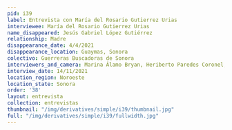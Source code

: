 ```yaml
---
pid: i39
label: Entrevista con María del Rosario Gutierrez Urias
interviewee: María del Rosario Gutierrez Urias
name_disappeared: Jesús Gabriel López Gutiérrez
relationship: Madre
disappearance_date: 4/4/2021
disappearance_location: Guaymas, Sonora
colectivo: Guerreras Buscadoras de Sonora
interviewers_and_camera: Marina Álamo Bryan, Heriberto Paredes Coronel, Rodrigo Caballero
interview_date: 14/11/2021
location_region: Noroeste
location_state: Sonora
order: '38'
layout: entrevista
collection: entrevistas
thumbnail: "/img/derivatives/simple/i39/thumbnail.jpg"
full: "/img/derivatives/simple/i39/fullwidth.jpg"
---
```

